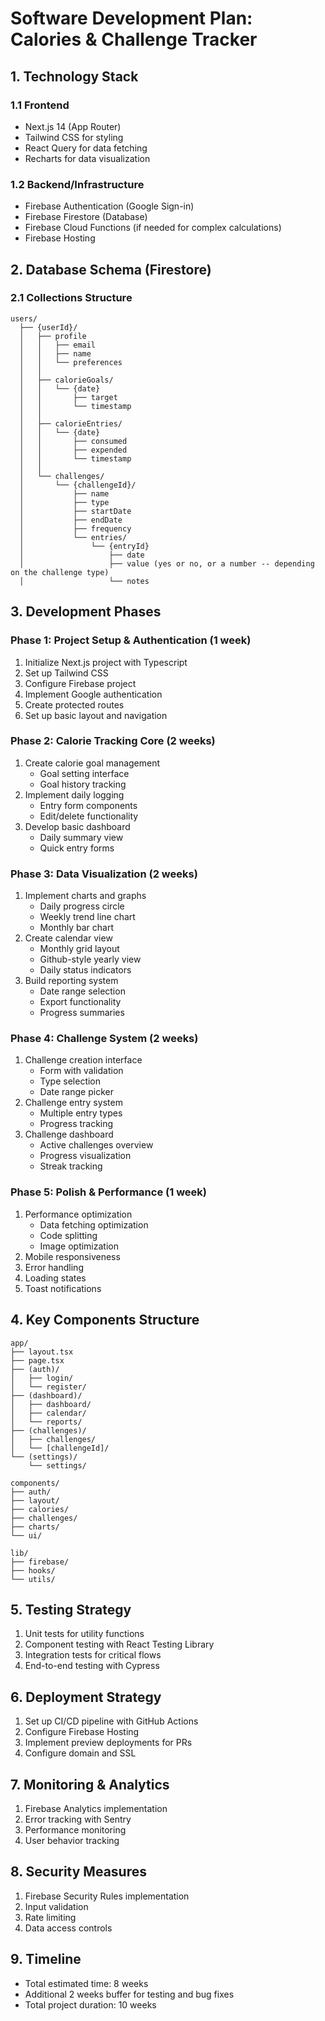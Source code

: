# Software Development Plan: Calories & Challenge Tracker

## 1. Technology Stack

### 1.1 Frontend
- Next.js 14 (App Router)
- Tailwind CSS for styling
- React Query for data fetching
- Recharts for data visualization

### 1.2 Backend/Infrastructure
- Firebase Authentication (Google Sign-in)
- Firebase Firestore (Database)
- Firebase Cloud Functions (if needed for complex calculations)
- Firebase Hosting

## 2. Database Schema (Firestore)

### 2.1 Collections Structure
```
users/
  ├── {userId}/
  │   ├── profile
  │   │   ├── email
  │   │   ├── name
  │   │   └── preferences
  │   │
  │   ├── calorieGoals/
  │   │   └── {date}
  │   │       ├── target
  │   │       └── timestamp
  │   │
  │   ├── calorieEntries/
  │   │   └── {date}
  │   │       ├── consumed
  │   │       ├── expended
  │   │       └── timestamp
  │   │
  │   └── challenges/
  │       └── {challengeId}/
  │           ├── name
  │           ├── type
  │           ├── startDate
  │           ├── endDate
  │           ├── frequency
  │           └── entries/
  │               └── {entryId}
  │                   ├── date
  │                   ├── value (yes or no, or a number -- depending on the challenge type)
  │                   └── notes
```

## 3. Development Phases

### Phase 1: Project Setup & Authentication (1 week)
1. Initialize Next.js project with Typescript
2. Set up Tailwind CSS
3. Configure Firebase project
4. Implement Google authentication
5. Create protected routes
6. Set up basic layout and navigation

### Phase 2: Calorie Tracking Core (2 weeks)
1. Create calorie goal management
   - Goal setting interface
   - Goal history tracking
2. Implement daily logging
   - Entry form components
   - Edit/delete functionality
3. Develop basic dashboard
   - Daily summary view
   - Quick entry forms

### Phase 3: Data Visualization (2 weeks)
1. Implement charts and graphs
   - Daily progress circle
   - Weekly trend line chart
   - Monthly bar chart
2. Create calendar view
   - Monthly grid layout
   - Github-style yearly view
   - Daily status indicators
3. Build reporting system
   - Date range selection
   - Export functionality
   - Progress summaries

### Phase 4: Challenge System (2 weeks)
1. Challenge creation interface
   - Form with validation
   - Type selection
   - Date range picker
2. Challenge entry system
   - Multiple entry types
   - Progress tracking
3. Challenge dashboard
   - Active challenges overview
   - Progress visualization
   - Streak tracking

### Phase 5: Polish & Performance (1 week)
1. Performance optimization
   - Data fetching optimization
   - Code splitting
   - Image optimization
2. Mobile responsiveness
3. Error handling
4. Loading states
5. Toast notifications

## 4. Key Components Structure

```
app/
├── layout.tsx
├── page.tsx
├── (auth)/
│   ├── login/
│   └── register/
├── (dashboard)/
│   ├── dashboard/
│   ├── calendar/
│   └── reports/
├── (challenges)/
│   ├── challenges/
│   └── [challengeId]/
└── (settings)/
    └── settings/

components/
├── auth/
├── layout/
├── calories/
├── challenges/
├── charts/
└── ui/

lib/
├── firebase/
├── hooks/
└── utils/
```

## 5. Testing Strategy
1. Unit tests for utility functions
2. Component testing with React Testing Library
3. Integration tests for critical flows
4. End-to-end testing with Cypress

## 6. Deployment Strategy
1. Set up CI/CD pipeline with GitHub Actions
2. Configure Firebase Hosting
3. Implement preview deployments for PRs
4. Configure domain and SSL

## 7. Monitoring & Analytics
1. Firebase Analytics implementation
2. Error tracking with Sentry
3. Performance monitoring
4. User behavior tracking

## 8. Security Measures
1. Firebase Security Rules implementation
2. Input validation
3. Rate limiting
4. Data access controls

## 9. Timeline
- Total estimated time: 8 weeks
- Additional 2 weeks buffer for testing and bug fixes
- Total project duration: 10 weeks